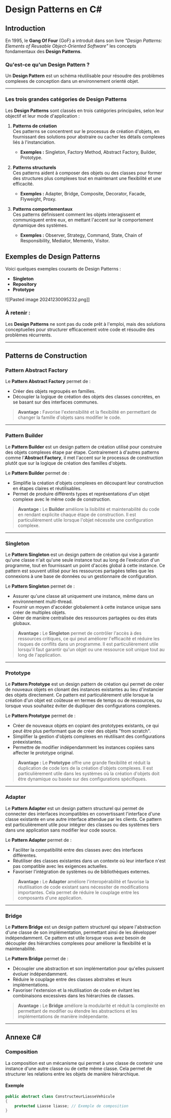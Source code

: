 # Design Patterns en C#

## Introduction
En 1995, le **Gang Of Four** (GoF) a introduit dans son livre _"Design Patterns: Elements of Reusable Object-Oriented Software"_ les concepts fondamentaux des **Design Patterns**.

### Qu'est-ce qu'un Design Pattern ?
Un **Design Pattern** est un schéma réutilisable pour résoudre des problèmes complexes de conception dans un environnement orienté objet.

---

### Les trois grandes catégories de Design Patterns

Les **Design Patterns** sont classés en trois catégories principales, selon leur objectif et leur mode d'application :

1. **Patterns de création**  
    Ces patterns se concentrent sur le processus de création d'objets, en fournissant des solutions pour abstraire ou cacher les détails complexes liés à l'instanciation.
    
    - **Exemples :** Singleton, Factory Method, Abstract Factory, Builder, Prototype.
2. **Patterns structurels**  
    Ces patterns aident à composer des objets ou des classes pour former des structures plus complexes tout en maintenant une flexibilité et une efficacité.
    
    - **Exemples :** Adapter, Bridge, Composite, Decorator, Facade, Flyweight, Proxy.
3. **Patterns comportementaux**  
    Ces patterns définissent comment les objets interagissent et communiquent entre eux, en mettant l'accent sur le comportement dynamique des systèmes.
    
    - **Exemples :** Observer, Strategy, Command, State, Chain of Responsibility, Mediator, Memento, Visitor.

## Exemples de Design Patterns
Voici quelques exemples courants de Design Patterns :

- **Singleton**
- **Repository**
- **Prototype**

![[Pasted image 20241230095232.png]]

### À retenir :
Les **Design Patterns** ne sont pas du code prêt à l'emploi, mais des solutions conceptuelles pour structurer efficacement votre code et résoudre des problèmes récurrents.

---

## Patterns de Construction

### Pattern Abstract Factory
Le **Pattern Abstract Factory** permet de :
- Créer des objets regroupés en familles.
- Découpler la logique de création des objets des classes concrètes, en se basant sur des interfaces communes.

> **Avantage :** Favorise l'extensibilité et la flexibilité en permettant de changer la famille d'objets sans modifier le code.

---

### Pattern Builder

Le **Pattern Builder** est un design pattern de création utilisé pour construire des objets complexes étape par étape. Contrairement à d'autres patterns comme l'**Abstract Factory**, il met l'accent sur le processus de construction plutôt que sur la logique de création des familles d'objets.

Le **Pattern Builder** permet de :
- Simplifie la création d'objets complexes en découpant leur construction en étapes claires et réutilisables.
- Permet de produire différents types et représentations d'un objet complexe avec le même code de construction.

> **Avantage :** Le **Builder** améliore la lisibilité et maintenabilité du code en rendant explicite chaque étape de construction. Il est particulièrement utile lorsque l'objet nécessite une configuration complexe.



---

### Singleton

Le **Pattern Singleton** est un design pattern de création qui vise à garantir qu'une classe n'ait qu'une seule instance tout au long de l'exécution d'un programme, tout en fournissant un point d'accès global à cette instance. Ce pattern est souvent utilisé pour les ressources partagées telles que les connexions à une base de données ou un gestionnaire de configuration.

Le **Pattern Singleton** permet de :

- Assurer qu'une classe ait uniquement une instance, même dans un environnement multi-thread.
- Fournir un moyen d'accéder globalement à cette instance unique sans créer de multiples objets.
- Gérer de manière centralisée des ressources partagées ou des états globaux.

> **Avantage :** Le **Singleton** permet de contrôler l'accès à des ressources critiques, ce qui peut améliorer l'efficacité et réduire les risques de conflits dans un programme. Il est particulièrement utile lorsqu'il faut garantir qu'un objet ou une ressource soit unique tout au long de l'application.

---

### Prototype

Le **Pattern Prototype** est un design pattern de création qui permet de créer de nouveaux objets en clonant des instances existantes au lieu d'instancier des objets directement. Ce pattern est particulièrement utile lorsque la création d'un objet est coûteuse en termes de temps ou de ressources, ou lorsque vous souhaitez éviter de dupliquer des configurations complexes.

Le **Pattern Prototype** permet de :

- Créer de nouveaux objets en copiant des prototypes existants, ce qui peut être plus performant que de créer des objets "from scratch".
- Simplifier la gestion d'objets complexes en réutilisant des configurations préexistantes.
- Permettre de modifier indépendamment les instances copiées sans affecter le prototype original.

> **Avantage :** Le **Prototype** offre une grande flexibilité et réduit la duplication de code lors de la création d'objets complexes. Il est particulièrement utile dans les systèmes où la création d'objets doit être dynamique ou basée sur des configurations spécifiques.

---

### Adapter

Le **Pattern Adapter** est un design pattern structurel qui permet de connecter des interfaces incompatibles en convertissant l'interface d'une classe existante en une autre interface attendue par les clients. Ce pattern est particulièrement utile pour intégrer des classes ou des systèmes tiers dans une application sans modifier leur code source.

Le **Pattern Adapter** permet de :

- Faciliter la compatibilité entre des classes avec des interfaces différentes.
- Réutiliser des classes existantes dans un contexte où leur interface n'est pas compatible avec les exigences actuelles.
- Favoriser l'intégration de systèmes ou de bibliothèques externes.

> **Avantage :** Le **Adapter** améliore l'interopérabilité et favorise la réutilisation de code existant sans nécessiter de modifications importantes. Cela permet de réduire le couplage entre les composants d'une application.

---

### Bridge

Le **Pattern Bridge** est un design pattern structurel qui sépare l'abstraction d'une classe de son implémentation, permettant ainsi de les développer indépendamment. Ce pattern est utile lorsque vous avez besoin de découpler des hiérarchies complexes pour améliorer la flexibilité et la maintenabilité.

Le **Pattern Bridge** permet de :

- Découpler une abstraction et son implémentation pour qu'elles puissent évoluer indépendamment.
- Réduire le couplage entre des classes abstraites et leurs implémentations.
- Favoriser l'extension et la réutilisation de code en évitant les combinaisons excessives dans les hiérarchies de classes.

> **Avantage :** Le **Bridge** améliore la modularité et réduit la complexité en permettant de modifier ou étendre les abstractions et les implémentations de manière indépendante.

---

## Annexe C#

### Composition
La composition est un mécanisme qui permet à une classe de contenir une instance d'une autre classe ou de cette même classe. Cela permet de structurer les relations entre les objets de manière hiérarchique.

#### Exemple
```csharp
public abstract class ConstructeurLiasseVehicule
{
    protected Liasse liasse; // Exemple de composition
}